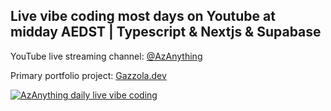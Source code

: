 ## Live vibe coding most days on Youtube at midday AEDST | Typescript & Nextjs & Supabase
YouTube live streaming channel: [@AzAnything](https://www.youtube.com/@AzAnything)

Primary portfolio project: [Gazzola.dev](https://gazzola.dev)

[![AzAnything daily live vibe coding](https://github.com/user-attachments/assets/2aff023d-ac45-431a-be82-0b6af053c352)](https://www.youtube.com/@AzAnything)
